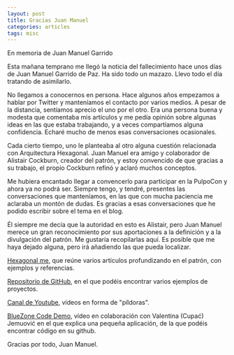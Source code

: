 ```yaml
---
layout: post
title: Gracias Juan Manuel
categories: articles
tags: misc
---
```



En memoria de Juan Manuel Garrido

Esta mañana temprano me llegó la noticia del fallecimiento hace unos días de Juan Manuel Garrido de Paz. Ha sido todo un mazazo. Llevo todo el día tratando de asimilarlo.

No llegamos a conocernos en persona. Hace algunos años empezamos a hablar por Twitter y manteníamos el contacto por varios medios. A pesar de la distancia, sentíamos aprecio el uno por el otro. Era una persona buena y modesta que comentaba mis artículos y me pedía opinión sobre algunas ideas en las que estaba trabajando, y a veces compartíamos alguna confidencia. Echaré mucho de menos esas conversaciones ocasionales.

Cada cierto tiempo, uno le planteaba al otro alguna cuestión relacionada con Arquitectura Hexagonal. Juan Manuel era amigo y colaborador de Alistair Cockburn, creador del patrón, y estoy convencido de que gracias a su trabajo, el propio Cockburn refinó y aclaró muchos conceptos.

Me hubiera encantado llegar a convencerlo para participar en la PulpoCon y ahora ya no podrá ser. Siempre tengo, y tendré, presentes las conversaciones que manteníamos, en las que con mucha paciencia me aclaraba un montón de dudas. Es gracias a esas conversaciones que he podido escribir sobre el tema en el blog.

Él siempre me decía que la autoridad en esto es Alistair, pero Juan Manuel merece un gran reconocimiento por sus aportaciones a la definición y a la divulgación del patrón. Me gustaría recopilarlas aquí. Es posible que me haya dejado alguna, pero irá añadiendo las que pueda localizar.

[Hexagonal me](https://github.com/jmgarridopaz), que reúne varios artículos profundizando en el patrón, con ejemplos y referencias.

[Repositorio de GitHub](https://github.com/jmgarridopaz), en el que podéis encontrar varios ejemplos de proyectos.

[Canal de Youtube](https://www.youtube.com/@JuanManuelGarridoDePaz/videos), vídeos en forma de "píldoras".

[BlueZone Code Demo](https://www.youtube.com/watch?v=tZzfKCt2Ens), vídeo en colaboración con Valentina (Cupać) Jemuović en el que explica una pequeña aplicación, de la que podéis encontrar código en su github.


Gracias por todo, Juan Manuel.

